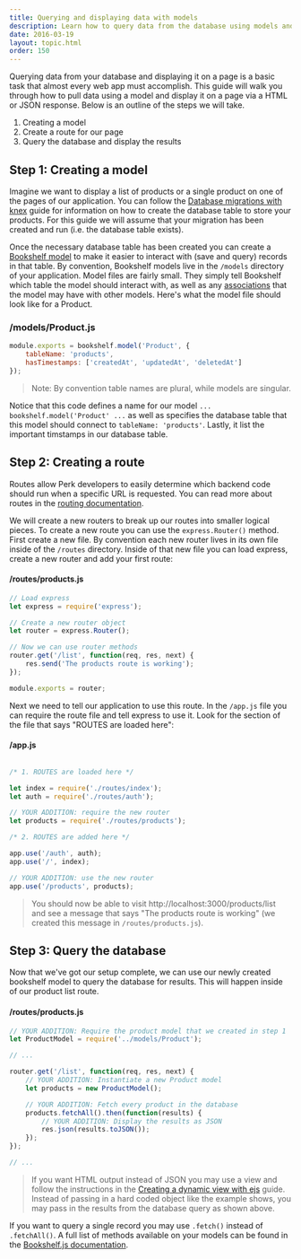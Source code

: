 ```yaml
---
title: Querying and displaying data with models
description: Learn how to query data from the database using models and display it using a view.
date: 2016-03-19
layout: topic.html
order: 150
---
```


Querying data from your database and displaying it on a page is a basic task that almost every web app must accomplish. This guide will walk you through how to pull data using a model and display it on a page via a HTML or JSON response. Below is an outline of the steps we will take.

1. Creating a model
1. Create a route for our page
1. Query the database and display the results

## Step 1: Creating a model

Imagine we want to display a list of products or a single product on one of the pages of our application. You can follow the [Database migrations with knex](/guides/database-migrations-knex.html) guide for information on how to create the database table to store your products. For this guide we will assume that your migration has been created and run (i.e. the database table exists).

Once the necessary database table has been created you can create a [Bookshelf model](http://bookshelfjs.org/) to make it easier to interact with (save and query) records in that table. By convention, Bookshelf models live in the `/models` directory of your application. Model files are fairly small. They simply tell Bookshelf which table the model should interact with, as well as any [associations](http://perkframework.com/api/database.html#associations) that the model may have with other models. Here's what the model file should look like for a Product.

### /models/Product.js

```js
module.exports = bookshelf.model('Product', {
	tableName: 'products',
	hasTimestamps: ['createdAt', 'updatedAt', 'deletedAt']
});
```

> Note: By convention table names are plural, while models are singular.

Notice that this code defines a name for our model `... bookshelf.model('Product' ...` as well as specifies the database table that this model should connect to `tableName: 'products'`. Lastly, it list the important timstamps in our database table.

## Step 2: Creating a route

Routes allow Perk developers to easily determine which backend code should run when a specific URL is requested. You can read more about routes in the [routing documentation](http://perkframework.com/api/routing.html).

We will create a new routers to break up our routes into smaller logical pieces. To create a new route you can use the `express.Router()` method. First create a new file. By convention each new router lives in its own file inside of the `/routes` directory. Inside of that new file you can load express, create a new router and add your first route:

#### /routes/products.js
```js
// Load express
let express = require('express');

// Create a new router object
let router = express.Router();

// Now we can use router methods
router.get('/list', function(req, res, next) {
	res.send('The products route is working');
});

module.exports = router;
```

Next we need to tell our application to use this route. In the `/app.js` file you can require the route file and tell express to use it. Look for the section of the file that says "ROUTES are loaded here":

#### /app.js
```js

/* 1. ROUTES are loaded here */

let index = require('./routes/index');
let auth = require('./routes/auth');

// YOUR ADDITION: require the new router
let products = require('./routes/products');

/* 2. ROUTES are added here */

app.use('/auth', auth);
app.use('/', index);

// YOUR ADDITION: use the new router
app.use('/products', products);
```

> You should now be able to visit http://localhost:3000/products/list and see a message that says "The products route is working" (we created this message in `/routes/products.js`).


## Step 3: Query the database

Now that we've got our setup complete, we can use our newly created bookshelf model to query the database for results. This will happen inside of our product list route.

#### /routes/products.js
```js
// YOUR ADDITION: Require the product model that we created in step 1
let ProductModel = require('../models/Product');

// ...

router.get('/list', function(req, res, next) {
	// YOUR ADDITION: Instantiate a new Product model
	let products = new ProductModel();

	// YOUR ADDITION: Fetch every product in the database
	products.fetchAll().then(function(results) {
		// YOUR ADDITION: Display the results as JSON
		res.json(results.toJSON());
	});
});

// ...
```

> If you want HTML output instead of JSON you may use a view and follow the instructions in the [Creating a dynamic view with ejs](http://localhost:8080/guides/creating-a-dynamic-view-with-ejs.html) guide. Instead of passing in a hard coded object like the example shows, you may pass in the results from the database query as shown above.

If you want to query a single record you may use `.fetch()` instead of `.fetchAll()`. A full list of methods available on your models can be found in the [Bookshelf.js documentation](http://bookshelfjs.org).